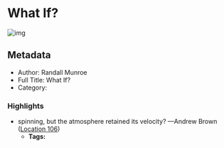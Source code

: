 # What If?

![img](https://images-na.ssl-images-amazon.com/images/I/51PdzumjQFL._SL200_.jpg)

## Metadata

- Author: Randall Munroe
- Full Title: What If?
- Category: 

### Highlights

- spinning, but the atmosphere retained its velocity? —Andrew Brown ([Location 106](https://readwise.io/to_kindle?action=open&asin=B00IYUYF4A&location=106))
  - **Tags:** 
